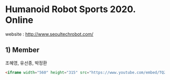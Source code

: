 # Humanoid Robot Sports 2020. Online
website : http://www.seoultechrobot.com/
## 1) Member 
조혜영, 유선종, 박정환
```markdown
<iframe width="560" height="315" src="https://www.youtube.com/embed/TQZb5LhY7eA" frameborder="0" allow="accelerometer; autoplay; encrypted-media; gyroscope; picture-in-picture" allowfullscreen></iframe>
```
